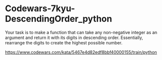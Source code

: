 # Codewars-7kyu-DescendingOrder_python
Your task is to make a function that can take any non-negative integer as an argument and return it with its digits in descending order. Essentially, rearrange the digits to create the highest possible number.


https://www.codewars.com/kata/5467e4d82edf8bbf40000155/train/python


